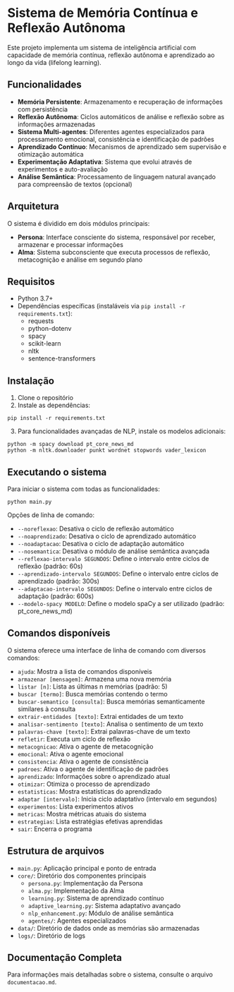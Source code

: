 # Sistema de Memória Contínua e Reflexão Autônoma

Este projeto implementa um sistema de inteligência artificial com capacidade de memória contínua, reflexão autônoma e aprendizado ao longo da vida (lifelong learning).

## Funcionalidades

- **Memória Persistente**: Armazenamento e recuperação de informações com persistência
- **Reflexão Autônoma**: Ciclos automáticos de análise e reflexão sobre as informações armazenadas
- **Sistema Multi-agentes**: Diferentes agentes especializados para processamento emocional, consistência e identificação de padrões
- **Aprendizado Contínuo**: Mecanismos de aprendizado sem supervisão e otimização automática
- **Experimentação Adaptativa**: Sistema que evolui através de experimentos e auto-avaliação
- **Análise Semântica**: Processamento de linguagem natural avançado para compreensão de textos (opcional)

## Arquitetura

O sistema é dividido em dois módulos principais:

- **Persona**: Interface consciente do sistema, responsável por receber, armazenar e processar informações
- **Alma**: Sistema subconsciente que executa processos de reflexão, metacognição e análise em segundo plano

## Requisitos

- Python 3.7+
- Dependências específicas (instaláveis via `pip install -r requirements.txt`):
  - requests
  - python-dotenv
  - spacy
  - scikit-learn
  - nltk
  - sentence-transformers

## Instalação

1. Clone o repositório
2. Instale as dependências:
```
pip install -r requirements.txt
```
3. Para funcionalidades avançadas de NLP, instale os modelos adicionais:
```
python -m spacy download pt_core_news_md
python -m nltk.downloader punkt wordnet stopwords vader_lexicon
```

## Executando o sistema

Para iniciar o sistema com todas as funcionalidades:
```
python main.py
```

Opções de linha de comando:
- `--noreflexao`: Desativa o ciclo de reflexão automático
- `--noaprendizado`: Desativa o ciclo de aprendizado automático
- `--noadaptacao`: Desativa o ciclo de adaptação automático
- `--nosemantica`: Desativa o módulo de análise semântica avançada
- `--reflexao-intervalo SEGUNDOS`: Define o intervalo entre ciclos de reflexão (padrão: 60s)
- `--aprendizado-intervalo SEGUNDOS`: Define o intervalo entre ciclos de aprendizado (padrão: 300s)
- `--adaptacao-intervalo SEGUNDOS`: Define o intervalo entre ciclos de adaptação (padrão: 600s)
- `--modelo-spacy MODELO`: Define o modelo spaCy a ser utilizado (padrão: pt_core_news_md)

## Comandos disponíveis

O sistema oferece uma interface de linha de comando com diversos comandos:
- `ajuda`: Mostra a lista de comandos disponíveis
- `armazenar [mensagem]`: Armazena uma nova memória
- `listar [n]`: Lista as últimas n memórias (padrão: 5)
- `buscar [termo]`: Busca memórias contendo o termo
- `buscar-semantico [consulta]`: Busca memórias semanticamente similares à consulta
- `extrair-entidades [texto]`: Extrai entidades de um texto
- `analisar-sentimento [texto]`: Analisa o sentimento de um texto
- `palavras-chave [texto]`: Extrai palavras-chave de um texto
- `refletir`: Executa um ciclo de reflexão
- `metacognicao`: Ativa o agente de metacognição
- `emocional`: Ativa o agente emocional
- `consistencia`: Ativa o agente de consistência
- `padroes`: Ativa o agente de identificação de padrões
- `aprendizado`: Informações sobre o aprendizado atual
- `otimizar`: Otimiza o processo de aprendizado
- `estatisticas`: Mostra estatísticas do aprendizado
- `adaptar [intervalo]`: Inicia ciclo adaptativo (intervalo em segundos)
- `experimentos`: Lista experimentos ativos
- `metricas`: Mostra métricas atuais do sistema
- `estrategias`: Lista estratégias efetivas aprendidas
- `sair`: Encerra o programa

## Estrutura de arquivos

- `main.py`: Aplicação principal e ponto de entrada
- `core/`: Diretório dos componentes principais
  - `persona.py`: Implementação da Persona
  - `alma.py`: Implementação da Alma
  - `learning.py`: Sistema de aprendizado contínuo
  - `adaptive_learning.py`: Sistema adaptativo avançado
  - `nlp_enhancement.py`: Módulo de análise semântica
  - `agentes/`: Agentes especializados
- `data/`: Diretório de dados onde as memórias são armazenadas
- `logs/`: Diretório de logs

## Documentação Completa

Para informações mais detalhadas sobre o sistema, consulte o arquivo `documentacao.md`. 